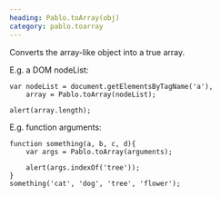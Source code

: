 ```yaml
--- 
heading: Pablo.toArray(obj)
category: pablo.toarray
---
```


Converts the array-like object into a true array.


E.g. a DOM nodeList:

    var nodeList = document.getElementsByTagName('a'),
        array = Pablo.toArray(nodeList);

    alert(array.length);


E.g. function arguments:

    function something(a, b, c, d){
        var args = Pablo.toArray(arguments);

        alert(args.indexOf('tree'));
    }
    something('cat', 'dog', 'tree', 'flower');
